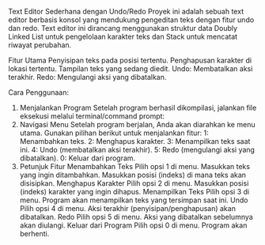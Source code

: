 Text Editor Sederhana dengan Undo/Redo
Proyek ini adalah sebuah text editor berbasis konsol yang mendukung pengeditan teks dengan fitur undo dan redo. Text editor ini dirancang menggunakan struktur data Doubly Linked List untuk pengelolaan karakter teks dan Stack untuk mencatat riwayat perubahan.

Fitur Utama
Penyisipan teks pada posisi tertentu.
Penghapusan karakter di lokasi tertentu.
Tampilan teks yang sedang diedit.
Undo: Membatalkan aksi terakhir.
Redo: Mengulangi aksi yang dibatalkan.

Cara Penggunaan:
1. Menjalankan Program
Setelah program berhasil dikompilasi, jalankan file eksekusi melalui terminal/command prompt:
2. Navigasi Menu
Setelah program berjalan, Anda akan diarahkan ke menu utama. Gunakan pilihan berikut untuk menjalankan fitur:
      1: Menambahkan teks.
      2: Menghapus karakter.
      3: Menampilkan teks saat ini.
      4: Undo (membatalkan aksi terakhir).
      5: Redo (mengulangi aksi yang dibatalkan).
      0: Keluar dari program.
3. Petunjuk Fitur
Menambahkan Teks
    Pilih opsi 1 di menu.
    Masukkan teks yang ingin ditambahkan.
    Masukkan posisi (indeks) di mana teks akan disisipkan.
Menghapus Karakter
    Pilih opsi 2 di menu.
    Masukkan posisi (indeks) karakter yang ingin dihapus.
Menampilkan Teks
    Pilih opsi 3 di menu.
    Program akan menampilkan teks yang tersimpan saat ini.
Undo
    Pilih opsi 4 di menu.
    Aksi terakhir (penyisipan/penghapusan) akan dibatalkan.
Redo
    Pilih opsi 5 di menu.
    Aksi yang dibatalkan sebelumnya akan diulangi.
Keluar dari Program
    Pilih opsi 0 di menu.
    Program akan berhenti.
